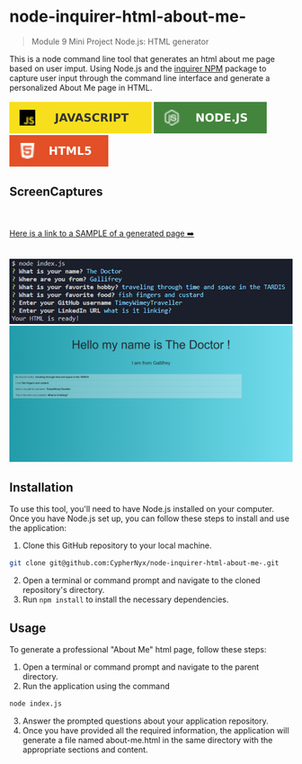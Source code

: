 # node-inquirer-html-about-me-
> Module 9 Mini Project Node.js: HTML generator

This is a node command line tool that generates an html about me page based on user imput. Using Node.js and the [inquirer NPM](https://www.npmjs.com/package/inquirer/v/9.2.8) package to capture user input through the command line interface and generate a personalized About Me page in HTML.<br><br>
![JavaScript](./assets/JavaScript.svg)
![Node](./assets/node.svg)
![HTML](./assets/html.svg)

## ScreenCaptures
<br><br>
[Here is a link to a SAMPLE of a generated page ➡️](url)
<br><br>

![prompts](./assets/screencapture-prompts.png)
![sample page](./assets/screencapture-SAMPLE.png)

## Installation
To use this tool, you'll need to have Node.js installed on your computer. Once you have Node.js set up, you can follow these steps to install and use the application:

1. Clone this GitHub repository to your local machine. <br> 
```sh
git clone git@github.com:CypherNyx/node-inquirer-html-about-me-.git
```
2. Open a terminal or command prompt and navigate to the cloned repository's directory.
3. Run ```npm install``` to install the necessary dependencies.

## Usage
To generate a professional "About Me" html page, follow these steps:

1. Open a terminal or command prompt and navigate to the parent directory.
2. Run the application using the command <br>
```sh
node index.js
```
3. Answer the prompted questions about your application repository.
4. Once you have provided all the required information, the application will generate a file named about-me.html in the same directory with the appropriate sections and content.

